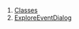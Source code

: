 

1. [Classes](file-___home_harshil_Desktop_open-source_palisadoes_talawa_lib_views_after_auth_screens_events_explore_event_dialogue/#classes)
2. [ExploreEventDialog](file-___home_harshil_Desktop_open-source_palisadoes_talawa_lib_views_after_auth_screens_events_explore_event_dialogue/ExploreEventDialog-class.html)

